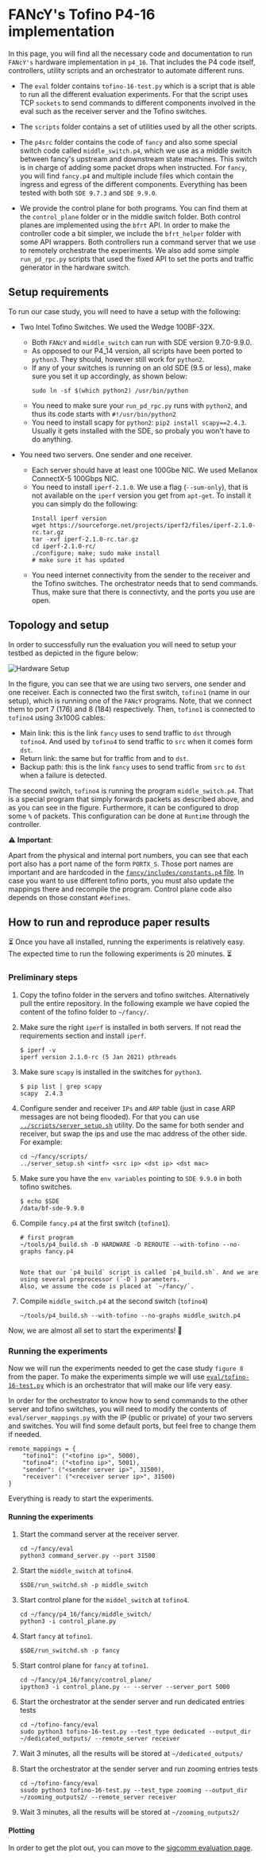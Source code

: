 # FANcY's Tofino P4-16 implementation

In this page, you will find all the necessary code and documentation to run
`FANcY's` hardware implementation in `p4_16`. That includes the P4 code itself,
controllers, utility scripts and an orchestrator to automate different runs.

* The `eval` folder contains `tofino-16-test.py` which is a script that is able to
  run all the different evaluation experiments. For that the script uses TCP
  `sockets` to send commands to different components involved in the eval such
  as the receiver server and the Tofino switches.

* The `scripts` folder contains a set of utilities used by all the other scripts.

* The `p4src` folder contains the code of `fancy` and also some special switch
  code called `middle_switch.p4`, which we use as a middle switch between
  fancy's upstream and downstream state machines. This switch is in charge of
  adding some packet drops when instructed. For `fancy`, you will find
  `fancy.p4` and multiple include files which contain the ingress and egress of
  the different components. Everything has been tested with both `SDE 9.7.3` and
  `SDE 9.9.0`.
  
* We provide the control plane for both programs. You can find them at the
  `control_plane` folder or in the middle switch folder. Both control planes are
implemented using the `bfrt` API. In order to make the controller code a bit
simpler, we include the `bfrt_helper` folder with some API wrappers.  Both
controllers run a command server that we use to remotely orchestrate the
experiments. We also add some simple `run_pd_rpc.py` scripts that used the fixed
API to set the ports and traffic generator in the hardware switch.


## Setup requirements

To run our case study, you will need to have a setup with the following:

* Two Intel Tofino Switches. We used the Wedge 100BF-32X. 
    * Both `FANcY` and `middle_switch` can run with SDE version 9.7.0-9.9.0. 
    * As opposed to our P4_14 version, all scripts have been ported to
      `python3`. They should, however still work for `python2`.
    * If any of your switches is running on an old SDE (9.5 or less), make sure you set it up
    accordingly, as shown below:
      ```
      sudo ln -sf $(which python2) /usr/bin/python
      ```
    * You need to make sure your `run_pd_rpc.py` runs with `python2`, and thus
      its code starts with `#!/usr/bin/python2`
    * You need to install scapy for `python2`: `pip2 install scapy==2.4.3`.
      Usually it gets installed with the SDE, so probaly you won't have to do
      anything.


* You need two servers. One sender and one receiver.
    * Each server should have at least one 100Gbe NIC. We used Mellanox ConnectX-5
      100Gbps NIC.
    * You need to install `iperf-2.1.0`. We use a flag (`--sum-only`), that is
      not available on the `iperf` version you get from `apt-get`. To install it
      you can simply do the following:
        ```
        Install iperf version
        wget https://sourceforge.net/projects/iperf2/files/iperf-2.1.0-rc.tar.gz
        tar -xvf iperf-2.1.0-rc.tar.gz
        cd iperf-2.1.0-rc/
        ./configure; make; sudo make install
        # make sure it has updated
        ```
    * You need internet connectivity from the sender to the receiver and the
      Tofino switches. The orchestrator needs that to send commands. Thus, make
      sure that there is connectivty, and the ports you use are open.

## Topology and setup

In order to successfully run the evaluation you will need to setup your testbed
as depicted in the figure below:

![Hardware Setup](../fancy-setup.png)

In the figure, you can see that we are using two servers, one sender and one
receiver. Each is connected two the first switch, `tofino1` (name in our
setup), which is running one of the `FANcY` programs.  Note, that we connect them
to port 7 (176) and 8 (184) respectively. Then, `tofino1` is connected to `tofino4` using
3x100G cables:
 * Main link: this is the link `fancy` uses to send traffic to `dst` through `tofino4`. And used by `tofino4` to send traffic to `src` when it comes form `dst`.
 * Return link:  the same but for traffic from and to `dst`.
 * Backup path: this is the link `fancy` uses to send traffic from `src` to `dst` when a failure is detected.

The second switch, `tofino4` is running the program `middle_switch.p4`. That is a special program that simply forwards
packets as described above, and as you can see in the figure. Furthermore, it can be configured to drop some `%` of
packets. This configuration can be done at `Runtime` through the controller.

:warning: **Important**: 

Apart from the physical and internal port numbers, you can see that each port also has a port
name of the form `PORTX_S`. Those port names are important and are hardcoded in the [`fancy/includes/constants.p4`
file](./fancy/includes/constants.p4#L65). In case you want to use different tofino ports, you must also update the
mappings there and recompile the program. Control plane code also depends on those constant `#defines`.

## How to run and reproduce paper results

:hourglass_flowing_sand: Once you have all installed, running the experiments is relatively easy. The expected time to
run the following experiments is 20 minutes. :hourglass_flowing_sand:

### Preliminary steps

1. Copy the tofino folder in the servers and tofino switches. Alternatively pull the entire repository. In the following example we have copied the content of the tofino folder to `~/fancy/`. 
2. Make sure the right `iperf` is installed in both servers. If not read the requirements section and install `iperf`. 
    ```
    $ iperf -v
    iperf version 2.1.0-rc (5 Jan 2021) pthreads
    ```
3. Make sure `scapy` is installed in the switches for `python3`.
    ```
    $ pip list | grep scapy
    scapy  2.4.3
    ```
4. Configure sender and receiver `IPs` and `ARP` table (just in case ARP messages are not being flooded). For that you
   can use [`../scripts/server_setup.sh`](../scripts/server_setup.sh) utility. Do the same for both sender and receiver, but
   swap the ips and use the mac address of the other side. For example:
    ```
    cd ~/fancy/scripts/
    ../server_setup.sh <intf> <src ip> <dst ip> <dst mac>
    ```
5. Make sure you have the `env variables` pointing to `SDE 9.9.0` in both tofino switches.
    ```
    $ echo $SDE
    /data/bf-sde-9.9.0
    ```

6. Compile `fancy.p4` at the first switch (`tofino1`).
    ```
    # first program
    ~/tools/p4_build.sh -D HARDWARE -D REROUTE --with-tofino --no-graphs fancy.p4


    Note that our `p4_build` script is called `p4_build.sh`. And we are using several preprocessor (`-D`) parameters.
    Also, we assume the code is placed at `~/fancy/`.

7. Compile `middle_switch.p4` at the second switch (`tofino4`)
    ```
    ~/tools/p4_build.sh --with-tofino --no-graphs middle_switch.p4
    ```

Now, we are almost all set to start the experiments! :rocket:

### Running the experiments

Now we will run the experiments needed to get the case study `figure 8` from the paper. To make the experiments simple we will use [`eval/tofino-16-test.py`](../eval/tofino-16-test.py) which is an orchestrator that will make our life very easy.

In order for the orchestrator to know how to send commands to the other server and tofino switches, you will need to  modify the contents of `eval/server_mappings.py` with the IP (public or private) of your two servers and switches. You will find some default ports, but feel free to change them if needed. 

```
remote_mappings = {
    "tofino1": ("<tofino ip>", 5000),
    "tofino4": ("<tofino ip>", 5001),
    "sender": ("<sender server ip>", 31500),
    "receiver": ("<receiver server ip>", 31500)
}
```

Everything is ready to start the experiments.

#### Running the experiments

1. Start the command server at the receiver server. 
    ```
    cd ~/fancy/eval
    python3 command_server.py --port 31500
    ```

2. Start the `middle_switch` at `tofino4`. 
    ```
    $SDE/run_switchd.sh -p middle_switch
    ```

3. Start control plane for the `middel_switch` at `tofino4`.
    ```
    cd ~/fancy/p4_16/fancy/middle_switch/ 
    python3 -i control_plane.py
    ```

4. Start `fancy` at `tofino1`. 
    ```
    $SDE/run_switchd.sh -p fancy
    ```

5. Start control plane for `fancy` at `tofino1`.
    ```
    cd ~/fancy/p4_16/fancy/control_plane/
    ipython3 -i control_plane.py -- --server --server_port 5000
    ```

6. Start the orchestrator at the sender server and run dedicated entries tests
    ```
    cd ~/tofino-fancy/eval
    sudo python3 tofino-16-test.py --test_type dedicated --output_dir ~/dedicated_outputs/ --remote_server receiver
    ```

7. Wait 3 minutes, all the results will be stored at `~/dedicated_outputs/`


8. Start the orchestrator at the sender server and run zooming entries tests
    ```
    cd ~/tofino-fancy/eval
    ssudo python3 tofino-16-test.py --test_type zooming --output_dir ~/zooming_outputs2/ --remote_server receiver
    ```

9. Wait 3 minutes, all the results will be stored at `~/zooming_outputs2/`

#### Plotting

In order to get the plot out, you can move to the [sigcomm evaluation
page](../../eval_sigcomm2022/README.md#running-tofino-case-study/). 
